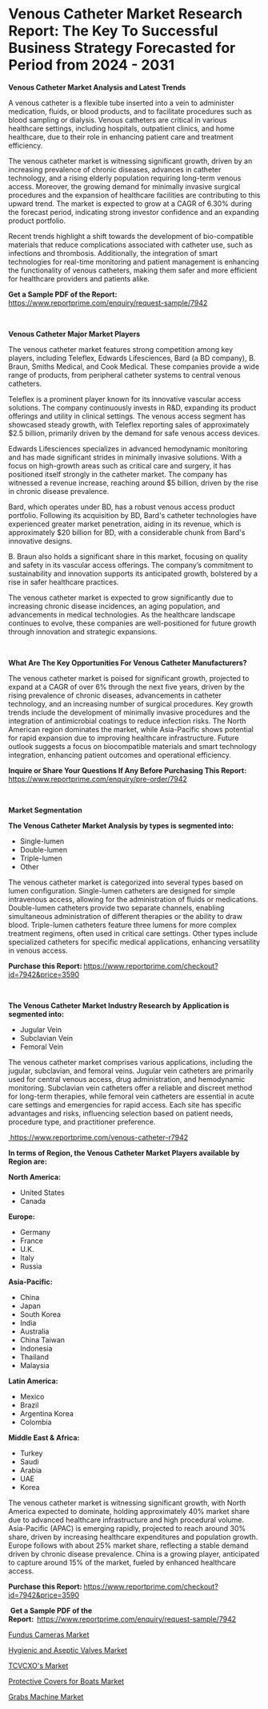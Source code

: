 <p><h1>Venous Catheter Market Research Report: The Key To Successful Business Strategy Forecasted for Period from 2024 - 2031</h1></p><p><strong>Venous Catheter Market Analysis and Latest Trends</strong></p>
<p><p>A venous catheter is a flexible tube inserted into a vein to administer medication, fluids, or blood products, and to facilitate procedures such as blood sampling or dialysis. Venous catheters are critical in various healthcare settings, including hospitals, outpatient clinics, and home healthcare, due to their role in enhancing patient care and treatment efficiency.</p><p>The venous catheter market is witnessing significant growth, driven by an increasing prevalence of chronic diseases, advances in catheter technology, and a rising elderly population requiring long-term venous access. Moreover, the growing demand for minimally invasive surgical procedures and the expansion of healthcare facilities are contributing to this upward trend. The market is expected to grow at a CAGR of 6.30% during the forecast period, indicating strong investor confidence and an expanding product portfolio.</p><p>Recent trends highlight a shift towards the development of bio-compatible materials that reduce complications associated with catheter use, such as infections and thrombosis. Additionally, the integration of smart technologies for real-time monitoring and patient management is enhancing the functionality of venous catheters, making them safer and more efficient for healthcare providers and patients alike.</p></p>
<p><strong>Get a Sample PDF of the Report:&nbsp;</strong> <a href="https://www.reportprime.com/enquiry/request-sample/7942">https://www.reportprime.com/enquiry/request-sample/7942</a></p>
<p>&nbsp;</p>
<p><strong>Venous Catheter Major Market Players</strong></p>
<p><p>The venous catheter market features strong competition among key players, including Teleflex, Edwards Lifesciences, Bard (a BD company), B. Braun, Smiths Medical, and Cook Medical. These companies provide a wide range of products, from peripheral catheter systems to central venous catheters.</p><p>Teleflex is a prominent player known for its innovative vascular access solutions. The company continuously invests in R&D, expanding its product offerings and utility in clinical settings. The venous access segment has showcased steady growth, with Teleflex reporting sales of approximately $2.5 billion, primarily driven by the demand for safe venous access devices.</p><p>Edwards Lifesciences specializes in advanced hemodynamic monitoring and has made significant strides in minimally invasive solutions. With a focus on high-growth areas such as critical care and surgery, it has positioned itself strongly in the catheter market. The company has witnessed a revenue increase, reaching around $5 billion, driven by the rise in chronic disease prevalence.</p><p>Bard, which operates under BD, has a robust venous access product portfolio. Following its acquisition by BD, Bard's catheter technologies have experienced greater market penetration, aiding in its revenue, which is approximately $20 billion for BD, with a considerable chunk from Bard's innovative designs.</p><p>B. Braun also holds a significant share in this market, focusing on quality and safety in its vascular access offerings. The company’s commitment to sustainability and innovation supports its anticipated growth, bolstered by a rise in safer healthcare practices.</p><p>The venous catheter market is expected to grow significantly due to increasing chronic disease incidences, an aging population, and advancements in medical technologies. As the healthcare landscape continues to evolve, these companies are well-positioned for future growth through innovation and strategic expansions.</p></p>
<p>&nbsp;</p>
<p><strong>What Are The Key Opportunities For Venous Catheter Manufacturers?</strong></p>
<p><p>The venous catheter market is poised for significant growth, projected to expand at a CAGR of over 6% through the next five years, driven by the rising prevalence of chronic diseases, advancements in catheter technology, and an increasing number of surgical procedures. Key growth trends include the development of minimally invasive procedures and the integration of antimicrobial coatings to reduce infection risks. The North American region dominates the market, while Asia-Pacific shows potential for rapid expansion due to improving healthcare infrastructure. Future outlook suggests a focus on biocompatible materials and smart technology integration, enhancing patient outcomes and operational efficiency.</p></p>
<p><strong>Inquire or Share Your Questions If Any Before Purchasing This Report:</strong> <a href="https://www.reportprime.com/enquiry/pre-order/7942">https://www.reportprime.com/enquiry/pre-order/7942</a></p>
<p>&nbsp;</p>
<p><strong>Market Segmentation</strong></p>
<p><strong>The Venous Catheter Market Analysis by types is segmented into:</strong></p>
<p><ul><li>Single-lumen</li><li>Double-lumen</li><li>Triple-lumen</li><li>Other</li></ul></p>
<p><p>The venous catheter market is categorized into several types based on lumen configuration. Single-lumen catheters are designed for simple intravenous access, allowing for the administration of fluids or medications. Double-lumen catheters provide two separate channels, enabling simultaneous administration of different therapies or the ability to draw blood. Triple-lumen catheters feature three lumens for more complex treatment regimens, often used in critical care settings. Other types include specialized catheters for specific medical applications, enhancing versatility in venous access.</p></p>
<p><strong>Purchase this Report:&nbsp;</strong><a href="https://www.reportprime.com/checkout?id=7942&price=3590">https://www.reportprime.com/checkout?id=7942&price=3590</a></p>
<p>&nbsp;</p>
<p><strong>The Venous Catheter Market Industry Research by Application is segmented into:</strong></p>
<p><ul><li>Jugular Vein</li><li>Subclavian Vein</li><li>Femoral Vein</li></ul></p>
<p><p>The venous catheter market comprises various applications, including the jugular, subclavian, and femoral veins. Jugular vein catheters are primarily used for central venous access, drug administration, and hemodynamic monitoring. Subclavian vein catheters offer a reliable and discreet method for long-term therapies, while femoral vein catheters are essential in acute care settings and emergencies for rapid access. Each site has specific advantages and risks, influencing selection based on patient needs, procedure type, and practitioner preference.</p></p>
<p><a href="https://www.reportprime.com/venous-catheter-r7942">&nbsp;https://www.reportprime.com/venous-catheter-r7942</a></p>
<p><strong>In terms of Region, the Venous Catheter Market Players available by Region are:</strong></p>
<p>
    <p> <strong> North America: </strong>
        <ul>
            <li>United States</li>
            <li>Canada</li>
        </ul>
        </p> 
    <p> <strong> Europe: </strong>
        <ul>
            <li>Germany</li>
            <li>France</li>
            <li>U.K.</li>
            <li>Italy</li>
            <li>Russia</li>
        </ul>
        </p> 
    <p> <strong> Asia-Pacific: </strong>
        <ul>
            <li>China</li>
            <li>Japan</li>
            <li>South Korea</li>
            <li>India</li>
            <li>Australia</li>
            <li>China Taiwan</li>
            <li>Indonesia</li>
            <li>Thailand</li>
            <li>Malaysia</li>
        </ul>
        </p> 
    <p> <strong> Latin America: </strong>
        <ul>
            <li>Mexico</li>
            <li>Brazil</li>
            <li>Argentina Korea</li>
            <li>Colombia</li>
        </ul>
        </p> 
    <p> <strong> Middle East & Africa: </strong>
        <ul>
            <li>Turkey</li>
            <li>Saudi</li>
            <li>Arabia</li>
            <li>UAE</li>
            <li>Korea</li>
        </ul>
    </p>
    </p>
<p><p>The venous catheter market is witnessing significant growth, with North America expected to dominate, holding approximately 40% market share due to advanced healthcare infrastructure and high procedural volume. Asia-Pacific (APAC) is emerging rapidly, projected to reach around 30% share, driven by increasing healthcare expenditures and population growth. Europe follows with about 25% market share, reflecting a stable demand driven by chronic disease prevalence. China is a growing player, anticipated to capture around 15% of the market, fueled by enhanced healthcare access.</p></p>
<p><strong>Purchase this Report: </strong><a href="https://www.reportprime.com/checkout?id=7942&price=3590">https://www.reportprime.com/checkout?id=7942&price=3590</a></p>
<p>&nbsp;<strong>Get a Sample PDF of the Report:&nbsp;&nbsp;</strong><a href="https://www.reportprime.com/enquiry/request-sample/7942">https://www.reportprime.com/enquiry/request-sample/7942</a></p>
<p><strong></strong></p>
<p><p><a href="https://github.com/globismark/Market-Research-Report-List-5/blob/main/fundus-cameras-market.md">Fundus Cameras Market</a></p><p><a href="https://www.linkedin.com/pulse/hygienic-aseptic-valves-market-indicators-size-regional-breakdown-mddxe?trackingId=rV3hbnzgQZCTFMroP3ox8A%3D%3D">Hygienic and Aseptic Valves Market</a></p><p><a href="https://medium.com/@joshavis90/tcvcxos-market-2024-2031-industry-insights-and-investment-opportunities-9344a11ca0ac">TCVCXO's Market</a></p><p><a href="https://issuu.com/reportprime-2/docs/protective-covers-for-boats-market-_9f90c07208136d">Protective Covers for Boats Market</a></p><p><a href="https://issuu.com/reportprime-2/docs/grabs-machine-market-size-2030.pptx_d927306c3be02d">Grabs Machine Market</a></p></p>
